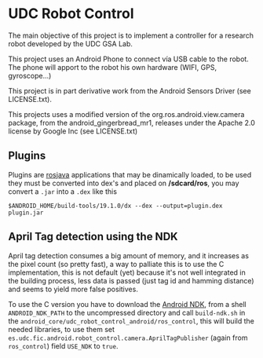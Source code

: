 UDC Robot Control
=================

The main objective of this project is to implement a controller for a research robot developed by the UDC GSA Lab.

This project uses an Android Phone to connect vía USB cable to the robot. The phone will apport to the robot his own hardware (WIFI, GPS, gyroscope...)

This project is in part derivative work from the Android Sensors Driver (see LICENSE.txt).

This projects uses a modified version of the org.ros.android.view.camera package, from the android_gingerbread_mr1, releases under the Apache 2.0 license by Google Inc (see LICENSE.txt)


Plugins
-------

Plugins are [rosjava](http://wiki.ros.org/rosjava) applications that may be
dinamically loaded, to be used they must be converted into dex's and placed on
**/sdcard/ros**, you may convert a `.jar` into a `.dex` like this

    $ANDROID_HOME/build-tools/19.1.0/dx --dex --output=plugin.dex plugin.jar


April Tag detection using the NDK
---------------------------------

April tag detection consumes a big amount of memory, and it increases as the 
pixel count (so pretty fast), a way to palliate this is to use the C 
implementation, this is not default (yet) because it's not well integrated
in the building process, less data is passed (just tag id and hamming distance)
and seems to yield more false positives.

To use the C version you have to download the [Android NDK](https://developer.android.com/tools/sdk/ndk/index.html), 
from a shell `ANDROID_NDK_PATH` to the uncompressed directory and call 
`build-ndk.sh` in the `android_core/udc_robot_control_android/ros_control`,
this will build the needed libraries, to use them set 
`es.udc.fic.android.robot_control.camera.AprilTagPublisher` 
(again from `ros_control`) field `USE_NDK` to `true`.
